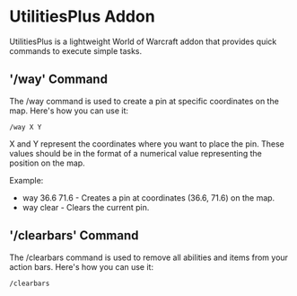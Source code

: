 # UtilitiesPlus Addon
UtilitiesPlus is a lightweight World of Warcraft addon that provides quick commands to execute simple tasks.

## '/way' Command
The /way command is used to create a pin at specific coordinates on the map. Here's how you can use it:
```
/way X Y
```
X and Y represent the coordinates where you want to place the pin. These values should be in the format of a numerical value representing the position on the map.

Example:
- way 36.6 71.6 - Creates a pin at coordinates (36.6, 71.6) on the map.
- way clear - Clears the current pin.


## '/clearbars' Command
The /clearbars command is used to remove all abilities and items from your action bars. Here's how you can use it:
```
/clearbars
```
